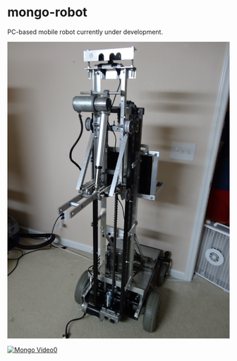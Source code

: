 # mongo-robot
PC-based mobile robot currently under development.

![Mongo](https://github.com/RyanDellana/mongo-robot/blob/master/Mongo.JPG)

[![Mongo Video0](https://img.youtube.com/vi/0nc-OOtKmAQ&t=2s/0.jpg)](https://www.youtube.com/watch?v=0nc-OOtKmAQ&t=2s)


